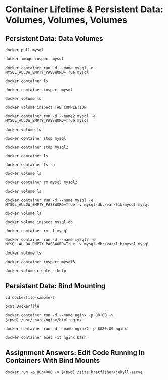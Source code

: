 # Container Lifetime & Persistent Data: Volumes, Volumes, Volumes

## Persistent Data: Data Volumes

    docker pull mysql
    
    docker image inspect mysql
    
    docker container run -d --name mysql -e MYSQL_ALLOW_EMPTY_PASSWORD=True mysql
    
    docker container ls
    
    docker container inspect mysql
    
    docker volume ls
    
    docker volume inspect TAB COMPLETION
    
    docker container run -d --name2 mysql -e MYSQL_ALLOW_EMPTY_PASSWORD=True mysql
    
    docker volume ls
    
    docker container stop mysql
    
    docker container stop mysql2
    
    docker container ls
    
    docker container ls -a
    
    docker volume ls
    
    docker container rm mysql mysql2
    
    docker volume ls
    
    docker container run -d --name mysql -e MYSQL_ALLOW_EMPTY_PASSWORD=True -v mysql-db:/var/lib/mysql mysql
    
    docker volume ls
    
    docker volume inspect mysql-db
    
    docker container rm -f mysql
    
    docker container run -d --name mysql3 -e MYSQL_ALLOW_EMPTY_PASSWORD=True -v mysql-db:/var/lib/mysql mysql
    
    docker volume ls
    
    docker container inspect mysql3
    
    docker volume create --help
    
## Persistent Data: Bind Mounting

    cd dockerfile-sample-2
    
    pcat Dockerfile
    
    docker container run -d --name nginx -p 80:80 -v $(pwd):/usr/share/nginx/html nginx
    
    docker container run -d --name nginx2 -p 8080:80 nginx
    
    docker container exec -it nginx bash
    
## Assignment Answers: Edit Code Running In Containers With Bind Mounts

    docker run -p 80:4000 -v $(pwd):/site bretfisher/jekyll-serve
